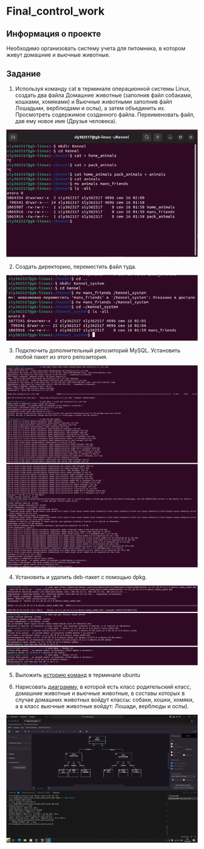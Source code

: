 # Final_control_work


## Информация о проекте
Необходимо организовать систему учета для питомника, в котором живут
домашние и вьючные животные.

## Задание
1. Используя команду cat в терминале операционной системы Linux, создать
два файла Домашние животные (заполнив файл собаками, кошками,
хомяками) и Вьючные животными заполнив файл Лошадьми, верблюдами и
ослы), а затем объединить их. Просмотреть содержимое созданного файла.
Переименовать файл, дав ему новое имя (Друзья человека).

![1](1.png)

2. Создать директорию, переместить файл туда.

![2](2.png)

3. Подключить дополнительный репозиторий MySQL. Установить любой пакет
из этого репозитория.

![3](3.png)
![4](4.png)

4. Установить и удалить deb-пакет с помощью dpkg.

![5](5.png)
![6](6.png)
![7](7.png)

5. Выложить [историю команд](https://github.com/sly362517/Final_control_work/blob/main/CommandsUbuntu.md) в терминале ubuntu

6. Нарисовать [диаграмму](https://github.com/sly362517/Final_control_work/blob/main/Diagramm.drawio), в которой есть класс родительский класс, домашние
животные и вьючные животные, в составы которых в случае домашних
животных войдут классы: собаки, кошки, хомяки, а в класс вьючные животные
войдут: Лошади, верблюды и ослы).

![8](8.png)
